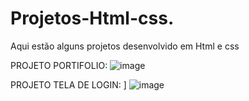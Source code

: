 # Projetos-Html-css.

Aqui estão alguns projetos desenvolvido em Html e css

PROJETO PORTIFOLIO: 
![image](https://github.com/gustavosantt/Projetos-Html-css./assets/131564127/7320f8a7-fe48-41b0-a336-cb46ce0bf23b)

PROJETO TELA DE LOGIN: ]
![image](https://github.com/gustavosantt/Projetos-Html-css./assets/131564127/e780be2d-33dc-41e0-ad02-f6425628f34d)

